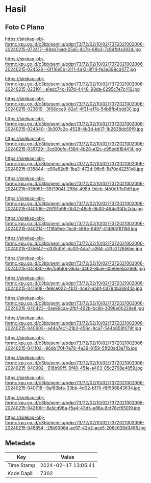# Hasil

## Foto C Plano

https://sirekap-obj-formc.kpu.go.id/c3bb/pemilu/pdpr/73/72/02/10/02/7372021002006-20240215-072417--88ab7aad-25a5-4c7b-88b3-7c64fbfa3834.jpg

https://sirekap-obj-formc.kpu.go.id/c3bb/pemilu/pdpr/73/72/02/10/02/7372021002006-20240215-024526--6f116e5b-3111-4a12-8f14-fe3e399cd477.jpg

https://sirekap-obj-formc.kpu.go.id/c3bb/pemilu/pdpr/73/72/02/10/02/7372021002006-20240215-023101--a1edc74c-187d-4448-98da-6295c7e7c416.jpg

https://sirekap-obj-formc.kpu.go.id/c3bb/pemilu/pdpr/73/72/02/10/02/7372021002006-20240215-023619--3f08dce9-82e1-4f31-af7e-54b8fb4bdd30.jpg

https://sirekap-obj-formc.kpu.go.id/c3bb/pemilu/pdpr/73/72/02/10/02/7372021002006-20240215-024340--3b307c2e-4528-4b3d-bb17-1b2838dc69f9.jpg

https://sirekap-obj-formc.kpu.go.id/c3bb/pemilu/pdpr/73/72/02/10/02/7372021002006-20240215-035729--3cd00cfd-f384-4b28-a12c-c95edb184414.jpg

https://sirekap-obj-formc.kpu.go.id/c3bb/pemilu/pdpr/73/72/02/10/02/7372021002006-20240215-035844--e90a62d8-1ba3-472d-96c6-1b70c42251e8.jpg

https://sirekap-obj-formc.kpu.go.id/c3bb/pemilu/pdpr/73/72/02/10/02/7372021002006-20240215-035951--3971904f-298d-498d-9dcb-f450d1f5d1d9.jpg

https://sirekap-obj-formc.kpu.go.id/c3bb/pemilu/pdpr/73/72/02/10/02/7372021002006-20240215-040106--29791b98-0b32-48c5-9b30-464e3f41c2da.jpg

https://sirekap-obj-formc.kpu.go.id/c3bb/pemilu/pdpr/73/72/02/10/02/7372021002006-20240215-040214--1118b9ee-1bc6-466e-9497-41d9f4f81156.jpg

https://sirekap-obj-formc.kpu.go.id/c3bb/pemilu/pdpr/73/72/02/10/02/7372021002006-20240215-035647--d335dfef-dc00-4da7-a364-c33c212656ae.jpg

https://sirekap-obj-formc.kpu.go.id/c3bb/pemilu/pdpr/73/72/02/10/02/7372021002006-20240215-041830--9e756b96-36da-4462-8bae-05e6ee5b2666.jpg

https://sirekap-obj-formc.kpu.go.id/c3bb/pemilu/pdpr/73/72/02/10/02/7372021002006-20240215-041608--fe9ce022-4b12-4ce2-abbf-0d794b36944a.jpg

https://sirekap-obj-formc.kpu.go.id/c3bb/pemilu/pdpr/73/72/02/10/02/7372021002006-20240215-040423--0ae99caa-2fbf-462b-bc9b-3098e00229e8.jpg

https://sirekap-obj-formc.kpu.go.id/c3bb/pemilu/pdpr/73/72/02/10/02/7372021002006-20240215-040603--a44a7ec1-21b3-456c-8ca7-544b658f479f.jpg

https://sirekap-obj-formc.kpu.go.id/c3bb/pemilu/pdpr/73/72/02/10/02/7372021002006-20240215-041102--96db170f-7e78-4a39-8159-51f20ad3a71b.jpg

https://sirekap-obj-formc.kpu.go.id/c3bb/pemilu/pdpr/73/72/02/10/02/7372021002006-20240215-040902--918b99f5-9f48-451e-a403-05c2798e4859.jpg

https://sirekap-obj-formc.kpu.go.id/c3bb/pemilu/pdpr/73/72/02/10/02/7372021002006-20240215-040718--8af83bfa-33bb-4d02-b170-f8f596843634.jpg

https://sirekap-obj-formc.kpu.go.id/c3bb/pemilu/pdpr/73/72/02/10/02/7372021002006-20240215-042100--8a5cd96a-f5a4-43d5-a86a-8cf78cf65019.jpg

https://sirekap-obj-formc.kpu.go.id/c3bb/pemilu/pdpr/73/72/02/10/02/7372021002006-20240215-045854--25b9006d-ac97-42b2-ace5-206c038d3465.jpg


## Metadata

| Key        | Value               |
| ---------- | ------------------- |
| Time Stamp | 2024-02-17 13:05:41 |
| Kode Dapil | 7302                |



